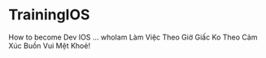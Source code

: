 # TrainingIOS
How to become Dev IOS ...
whoIam
Làm Việc Theo Giờ Giấc Ko Theo Cảm Xúc Buồn Vui Mệt Khoẻ!
